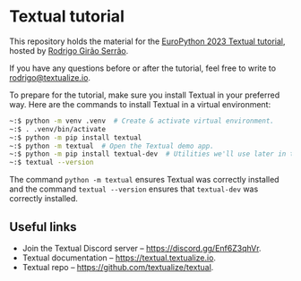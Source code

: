 # Textual tutorial

This repository holds the material for the [EuroPython 2023 Textual tutorial](https://ep2023.europython.eu/session/build-a-terminal-todo-app-with-textual), hosted by [Rodrigo Girão Serrão](https://github.com/rodrigogiraoserrao).

If you have any questions before or after the tutorial, feel free to write to rodrigo@textualize.io.

To prepare for the tutorial, make sure you install Textual in your preferred way.
Here are the commands to install Textual in a virtual environment:

```bash
~:$ python -m venv .venv  # Create & activate virtual environment.
~:$ . .venv/bin/activate
~:$ python -m pip install textual
~:$ python -m textual  # Open the Textual demo app.
~:$ python -m pip install textual-dev  # Utilities we'll use later in the tutorial
~:$ textual --version
```

The command `python -m textual` ensures Textual was correctly installed and the command `textual --version` ensures that `textual-dev` was correctly installed.


## Useful links

 - Join the Textual Discord server – https://discord.gg/Enf6Z3qhVr.
 - Textual documentation – https://textual.textualize.io.
 - Textual repo – https://github.com/textualize/textual.
